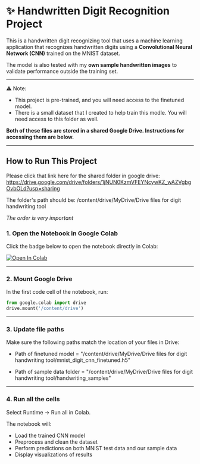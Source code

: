 # ✨ Handwritten Digit Recognition Project
This is a handwritten digit recognizing tool that uses a machine learning application that recognizes handwritten digits using a **Convolutional Neural Network (CNN)** trained on the MNIST dataset.  

The model is also tested with my **own sample handwritten images** to validate performance outside the training set.  

---

⚠️ Note:
- This project is pre-trained, and you will need access to the finetuned model.
- There is a small dataset that I created to help train this modle. You will need access to this folder as well.

**Both of these files are stored in a shared Google Drive. Instructions for accessing them are below.**  


---

##  How to Run This Project

Please click that link here for the shared folder in google drive: https://drive.google.com/drive/folders/1jNUN0KzmVFEYNcywKZ_wAZVgbgOvbOLd?usp=sharing

The folder's path should be:  /content/drive/MyDrive/Drive files for digit handwriting tool

*The order is very important*

### 1. Open the Notebook in Google Colab
Click the badge below to open the notebook directly in Colab:


[![Open In Colab](https://colab.research.google.com/assets/colab-badge.svg)](https://colab.research.google.com/github/emelynyrivas/Handwriting-Digit-Recognizing-Tool/blob/main/Handwriting_Digit_Recognizing_Tool.ipynb)

---

### 2. Mount Google Drive
In the first code cell of the notebook, run:
```python
from google.colab import drive
drive.mount('/content/drive')
```
---

### 3. Update file paths
Make sure the following paths match the location of your files in Drive:

  - Path of finetuned model = "/content/drive/MyDrive/Drive files for digit handwriting tool/mnist_digit_cnn_finetuned.h5"

  - Path of sample data folder = "/content/drive/MyDrive/Drive files for digit handwriting tool/handwriting_samples"

---

### 4. Run all the cells

  Select Runtime → Run all in Colab.

  The notebook will:
  - Load the trained CNN model
  - Preprocess and clean the dataset
  - Perform predictions on both MNIST test data and our sample data
  - Display visualizations of results

